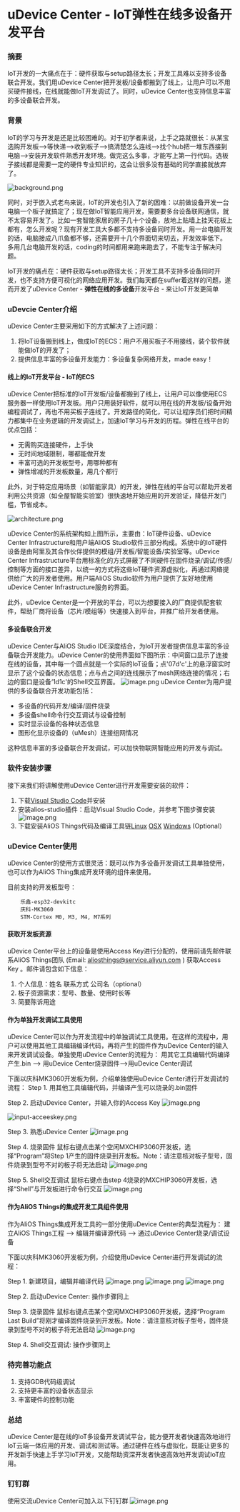 # uDevice Center - IoT弹性在线多设备开发平台

### 摘要

IoT开发的一大痛点在于：硬件获取与setup路径太长；开发工具难以支持多设备联合开发。我们用uDevice Center把开发板/设备都搬到了线上，让用户可以不用买硬件接线，在线就能做IoT开发调试了。同时，uDevice Center也支持信息丰富的多设备联合开发。

### 背景

IoT的学习与开发是还是比较困难的。对于初学者来说，上手之路就很长：从某宝选购开发板-->等快递-->收到板子-->搞清楚怎么连线-->找个hub把一堆东西接到电脑-->安装开发软件熟悉开发环境。做完这么多事，才能写上第一行代码。选板子接线都是需要一定的硬件专业知识的，这会让很多没有基础的同学直接就放弃了。

![background.png](https://img.alicdn.com/tfs/TB1C2ximiqAXuNjy1XdXXaYcVXa-1282-959.png)

同时，对于嵌入式老鸟来说，IoT的开发也引入了新的困难：以前做设备开发一台电脑一个板子就搞定了；现在做IoT智能应用开发，需要要多台设备联网通信，就不太容易开发了。比如一套智能家居的房子几十个设备，放地上贴墙上挂天花板上都有，怎么开发呢？现有开发工具大多都不支持多设备同时开发。用一台电脑开发的话，电脑接成八爪鱼都不够，还需要开十几个界面切来切去，开发效率低下。 多用几台电脑开发的话，coding的时间都用来跑来跑去了，不能专注于解决问题。

IoT开发的痛点在：硬件获取与setup路径太长；开发工具不支持多设备同时开发，也不支持方便可视化的网络应用开发。我们每天都在suffer着这样的问题，遂而开发了uDevice Center - <strong>弹性在线的多设备</strong>开发平台 - 来让IoT开发更简单



### uDevcie Center介绍

uDevice Center主要采用如下的方式解决了上述问题：

1. 将IoT设备搬到线上，做成IoT的ECS：用户不用买板子不用接线，装个软件就能做IoT的开发了；
2. 提供信息丰富的多设备开发能力：多设备复杂网络开发，made easy！

#### 线上的IoT开发平台 - IoT的ECS

uDevice Center把标准的IoT开发板/设备都搬到了线上，让用户可以像使用ECS服务器一样使用IoT开发板。用户只用装好软件，就可以用在线的开发板/设备开始编程调试了，再也不用买板子连线了。开发路径的简化，可以让程序员们把时间精力都集中在业务逻辑的开发调试上，加速IoT学习与开发的历程。弹性在线平台的优点包括：

- 无需购买连接硬件，上手快
- 无时间地域限制，哪都能做开发
- 丰富可选的开发板型号，用哪种都有
- 弹性增减的开发板数量，用几个都行

此外，对于特定应用场景（如智能家具）的开发，弹性在线的平台可以帮助开发者利用公共资源（如全屋智能实验室）很快速地开始应用的开发验证，降低开发门槛，节省成本。

![architecture.png](https://img.alicdn.com/tfs/TB1hdFZoBfH8KJjy1XbXXbLdXXa-5791-3120.png)

uDevice Center的系统架构如上图所示，主要由：IoT硬件设备、uDevice Center Infrastructure和用户端AliOS Studio软件三部分构成。系统中的IoT硬件设备是由阿里及其合作伙伴提供的模组/开发板/智能设备/实验室等。uDevice Center Infrastructure平台用标准化的方式屏蔽了不同硬件在固件烧录/调试/传感/控制等方面的接口差异，以统一的方式将这些IoT硬件资源虚拟化，再通过网络提供给广大的开发者使用。用户端AliOS Studio软件为用户提供了友好地使用uDevice Center Infrastructure服务的界面。

此外，uDevice Center是一个开放的平台，可以为想要接入的厂商提供配套软件，帮助厂商将设备（芯片/模组等）快速接入到平台，并推广给开发者使用。

#### 多设备联合开发

uDevice Center与AliOS Studio IDE深度结合，为IoT开发者提供信息丰富的多设备联合开发能力。uDevice Center的使用界面如下图所示：中间窗口显示了连接在线的设备，其中每一个圆点就是一个实际的IoT设备；点'07d'c'上的悬浮窗实时显示了这个设备的状态信息；点与点之间的连线展示了mesh网络连接的情况；右边的窗口是设备‘1d1c'的Shell交互界面。
![image.png](https://img.alicdn.com/tfs/TB16t8ZoBfH8KJjy1XbXXbLdXXa-3999-2499.png)
uDevice Center为用户提供的多设备联合开发功能包括：

- 多设备的代码开发/编译/固件烧录
- 多设备shell命令行交互调试与设备控制
- 实时显示设备的各种状态信息
- 图形化显示设备的（uMesh）连接组网情况

这种信息丰富的多设备联合开发调试，可以加快物联网智能应用的开发与调试。



### 软件安装步骤

接下来我们将讲解使用uDevice Center进行开发需要安装的软件：

1. 下载[Visual Studio Code](https://code.visualstudio.com/download)并安装
2. 安装alios-studio插件：启动Visual Studio Code，并参考下图步骤安装
   ![image.png](https://img.alicdn.com/tfs/TB1KoTCovDH8KJjy1XcXXcpdXXa-3974-2227.png)
3. 下载安装AliOS Things代码及编译工具链[Linux](https://github.com/alibaba/AliOS-Things/wiki/AliOS-Things-Linux-Environment-Setup)  [OSX](https://github.com/alibaba/AliOS-Things/wiki/AliOS-Things-MAC-Environment-Setup)  [Windows](https://github.com/alibaba/AliOS-Things/wiki/AliOS-Things-Windows-Environment-Setup) (Optional）



### uDevice Center使用

uDevice Center的使用方式很灵活：既可以作为多设备开发调试工具单独使用，也可以作为AliOS Thing集成开发环境的组件来使用。 

目前支持的开发板型号：

```
    乐鑫-esp32-devkitc
    庆科-MK3060
    STM-Cortex M0, M3, M4, M7系列
```



#### 获取开发板资源

uDevice Center平台上的设备是使用Access Key进行分配的，使用前请先邮件联系AliOS Things团队 (Email: <aliosthings@service.aliyun.com> ) 获取Access Key 。邮件请包含如下信息：

1. 个人信息：姓名   联系方式   公司名（optional）
2. 板子资源需求：型号、数量、使用时长等
3. 简要陈诉用途



#### 作为单独开发调试工具使用

uDevice Center可以作为开发流程中的单独调试工具使用。在这样的流程中，用户可以使用其他工具编辑编译代码，再将产生的固件作为uDevice Center的输入来开发调试设备。单独使用uDevice Center的流程为：
用其它工具编辑代码编译产生.bin --> 用uDevice Center烧录固件-->用uDevice Center调试

下面以庆科MK3060开发板为例，介绍单独使用uDevice Center进行开发调试的流程：
Step 1. 用其他工具编辑代码，并编译产生可以烧录的.bin固件

Step 2. 启动uDevice Center，并输入你的Access Key
![image.png](https://img.alicdn.com/tfs/TB1rADfoxrI8KJjy0FpXXb5hVXa-3999-2499.png)

![input-acceeskey.png](https://img.alicdn.com/tfs/TB1Y9j_or_I8KJjy1XaXXbsxpXa-3999-2508.png)

Step 3. 熟悉uDevice Center
![image.png](https://img.alicdn.com/tfs/TB17k_foxrI8KJjy0FpXXb5hVXa-3999-2497.png)

Step 4. 烧录固件
鼠标右键点击某个空闲MXCHIP3060开发板，选择“Program”将Step 1产生的固件烧录到开发板。Note：请注意核对板子型号，固件烧录到型号不对的板子将无法启动
![image.png](https://img.alicdn.com/tfs/TB1OhvEovDH8KJjy1XcXXcpdXXa-3999-2499.png)

Step 5. Shell交互调试
鼠标右键点击step 4烧录的MXCHIP3060开发板，选择“Shell”与开发板进行命令行交互
![image.png](https://img.alicdn.com/tfs/TB1sATfoxrI8KJjy0FpXXb5hVXa-3999-2499.png)

#### 作为AliOS Things的集成开发工具组件使用

作为AliOS Things集成开发工具的一部分使用uDevice Center的典型流程为：
建立AliOS Things工程 --> 编辑并编译源代码 --> 通过uDevice Center烧录/调试设备

下面以庆科MK3060开发板为例，介绍使用uDevice Center进行开发调试的流程：

Step 1. 新建项目，编辑并编译代码
![image.png](https://img.alicdn.com/tfs/TB1d24imiqAXuNjy1XdXXaYcVXa-3999-2499.png)
![image.png](https://img.alicdn.com/tfs/TB18Qn7or_I8KJjy1XaXXbsxpXa-3999-2499.png)
![image.png](https://img.alicdn.com/tfs/TB1QwdimiqAXuNjy1XdXXaYcVXa-3999-2499.png)

Step 2. 启动uDevice Center: 操作步骤同上

Step 3. 烧录固件
鼠标右键点击某个空闲MXCHIP3060开发板，选择“Program Last Build”将刚才编译固件烧录到开发板。Note：请注意核对板子型号，固件烧录到型号不对的板子将无法启动
![image.png](https://img.alicdn.com/tfs/TB13pbEovDH8KJjy1XcXXcpdXXa-3999-2499.png)

Step 4. Shell交互调试: 操作步骤同上



### 待完善功能点

1. 支持GDB代码级调试
2. 支持更丰富的设备状态显示
3. 丰富硬件的控制功能



### 总结

uDevice Center是在线的IoT多设备开发调试平台，能方便开发者快速高效地进行IoT云端一体应用的开发、调试和测试等。通过硬件在线与虚拟化，既能让更多的开发新手快速上手学习IoT开发，又能帮助资深开发者快速高效地开发调试IoT应用。



### 钉钉群

使用交流uDevice Center可加入以下钉钉群
![image.png](https://img.alicdn.com/tfs/TB1VuzJovDH8KJjy1XcXXcpdXXa-750-990.jpg)
